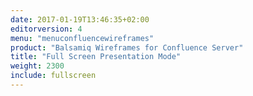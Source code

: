 ```yaml
---
date: 2017-01-19T13:46:35+02:00
editorversion: 4
menu: "menuconfluencewireframes"
product: "Balsamiq Wireframes for Confluence Server"
title: "Full Screen Presentation Mode"
weight: 2300
include: fullscreen
---
```


